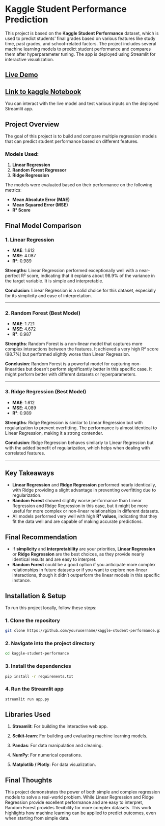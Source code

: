 # Kaggle Student Performance Prediction

This project is based on the **Kaggle Student Performance** dataset, which is used to predict students' final grades based on various features like study time, past grades, and school-related factors. The project includes several machine learning models to predict student performance and compares them after hyperparameter tuning. The app is deployed using Streamlit for interactive visualization.

## [Live Demo](https://kaggle-student-performance-varunrao.streamlit.app/)
## [Link to kaggle Notebook](https://www.kaggle.com/code/varunraosfanlkan/notebook3ac0f15a42)
You can interact with the live model and test various inputs on the deployed Streamlit app.

## Project Overview

The goal of this project is to build and compare multiple regression models that can predict student performance based on different features.

### Models Used:
1. **Linear Regression**
2. **Random Forest Regressor**
3. **Ridge Regression**

The models were evaluated based on their performance on the following metrics:
- **Mean Absolute Error (MAE)**
- **Mean Squared Error (MSE)**
- **R² Score**

## Final Model Comparison

### 1. **Linear Regression**

- **MAE**: 1.612
- **MSE**: 4.087
- **R²**: 0.989

**Strengths**: Linear Regression performed exceptionally well with a near-perfect R² score, indicating that it explains about 98.9% of the variance in the target variable. It is simple and interpretable.

**Conclusion**: Linear Regression is a solid choice for this dataset, especially for its simplicity and ease of interpretation.

---

### 2. **Random Forest (Best Model)**

- **MAE**: 1.721
- **MSE**: 4.672
- **R²**: 0.987

**Strengths**: Random Forest is a non-linear model that captures more complex interactions between the features. It achieved a very high R² score (98.7%) but performed slightly worse than Linear Regression.

**Conclusion**: Random Forest is a powerful model for capturing non-linearities but doesn't perform significantly better in this specific case. It might perform better with different datasets or hyperparameters.

---

### 3. **Ridge Regression (Best Model)**

- **MAE**: 1.612
- **MSE**: 4.089
- **R²**: 0.989

**Strengths**: Ridge Regression is similar to Linear Regression but with regularization to prevent overfitting. The performance is almost identical to Linear Regression, making it a strong contender.

**Conclusion**: Ridge Regression behaves similarly to Linear Regression but with the added benefit of regularization, which helps when dealing with correlated features.

---

## Key Takeaways

- **Linear Regression** and **Ridge Regression** performed nearly identically, with Ridge providing a slight advantage in preventing overfitting due to regularization.
- **Random Forest** showed slightly worse performance than Linear Regression and Ridge Regression in this case, but it might be more useful for more complex or non-linear relationships in different datasets.
- All models performed very well with high **R² values**, indicating that they fit the data well and are capable of making accurate predictions.

## Final Recommendation

- If **simplicity** and **interpretability** are your priorities, **Linear Regression** or **Ridge Regression** are the best choices, as they provide nearly identical results and are easy to interpret.
- **Random Forest** could be a good option if you anticipate more complex relationships in future datasets or if you want to explore non-linear interactions, though it didn’t outperform the linear models in this specific instance.

## Installation & Setup

To run this project locally, follow these steps:

### 1. Clone the repository

```bash
git clone https://github.com/yourusername/kaggle-student-performance.git
```

### 2. Navigate into the project directory
```bash
cd kaggle-student-performance
```
### 3. Install the dependencies
```bash
pip install -r requirements.txt
```
### 4. Run the Streamlit app
```bash
streamlit run app.py
```
## Libraries Used
1. **Streamlit**: For building the interactive web app.

2. **Scikit-learn**: For building and evaluating machine learning models.

3. **Pandas**: For data manipulation and cleaning.

4. **NumPy**: For numerical operations.

5. **Matplotlib / Plotly**: For data visualization.
## Final Thoughts
This project demonstrates the power of both simple and complex regression models to solve a real-world problem. While Linear Regression and Ridge Regression provide excellent performance and are easy to interpret, Random Forest provides flexibility for more complex datasets. This work highlights how machine learning can be applied to predict outcomes, even when starting from simple data.
